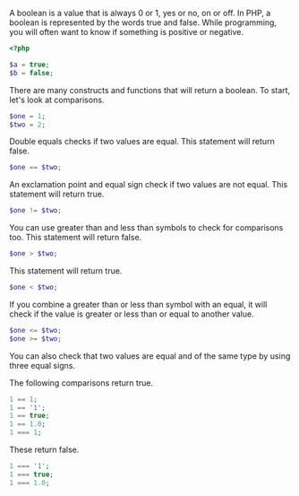 A boolean is a value that is always 0 or 1, yes or no, on or off.
In PHP, a boolean is represented by the words true and false.
While programming, you will often want to know if something is positive or negative.
```php
<?php

$a = true;
$b = false;
```

There are many constructs and functions that will return a boolean.
To start, let's look at comparisons.
```php
$one = 1;
$two = 2;
```

Double equals checks if two values are equal.
This statement will return false.
```php
$one == $two;
```

An exclamation point and equal sign check if two values are not equal.
This statement will return true.
```php
$one != $two;
```

You can use greater than and less than symbols to check for comparisons too.
This statement will return false.
```php
$one > $two;
```

This statement will return true.
```php
$one < $two;
```

If you combine a greater than or less than symbol with an equal,
it will check if the value is greater or less than or equal to another value.
```php
$one <= $two;
$one >= $two;
```
You can also check that two values are equal and of the same type
by using three equal signs.

The following comparisons return true.
```php
1 == 1;
1 == '1';
1 == true;
1 == 1.0;
1 === 1;
```

These return false.
```php
1 === '1';
1 === true;
1 === 1.0;
```

